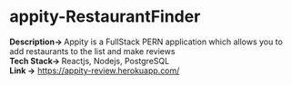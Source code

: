 # appity-RestaurantFinder

<b>Description-> </b>Appity is a FullStack PERN application which allows you to add restaurants to the list and make reviews <br>
<b>Tech Stack-> </b>Reactjs, Nodejs, PostgreSQL <br>
<b>Link -></b> https://appity-review.herokuapp.com/<br>
